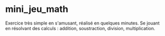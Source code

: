 # mini_jeu_math
Exercice très simple en s'amusant, réalisé en quelques minutes. Se jouant en résolvant des calculs : addition, soustraction, division, multiplication.
